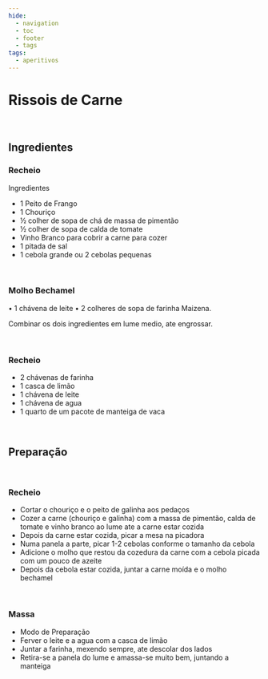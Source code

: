 ```yaml
---
hide:
  - navigation
  - toc
  - footer
  - tags
tags:
  - aperitivos
---
```



# Rissois de Carne

<br>


## **Ingredientes**

### Recheio

Ingredientes
* 1 Peito de Frango
* 1 Chouriço
* ½ colher de sopa de chá de massa de pimentão
* ½ colher de sopa de calda de tomate
* Vinho Branco para cobrir a carne para cozer
* 1 pitada de sal
* 1 cebola grande ou 2 cebolas pequenas

<br>

### Molho Bechamel
•	1 chávena de leite
•	2 colheres de sopa de farinha Maizena.	

Combinar os dois ingredientes em lume medio, ate engrossar.

<br>

### Recheio
* 2 chávenas de farinha
* 1 casca de limão
* 1 chávena de leite
* 1 chávena de agua
* 1 quarto de um pacote de manteiga de vaca

<br>


## **Preparação**

<br>

### Recheio

* Cortar o chouriço e o peito de galinha aos pedaços
* Cozer a carne (chouriço e galinha) com a massa de pimentão, calda de tomate e vinho branco ao lume ate a carne estar cozida
* Depois da carne estar cozida, picar a mesa na picadora
* Numa panela a parte, picar 1-2 cebolas conforme o tamanho da cebola
* Adicione o molho que restou da cozedura da carne com a cebola picada com um pouco de azeite
* Depois da cebola estar cozida, juntar a carne moída e o molho bechamel

<br>

### Massa

* Modo de Preparação
* Ferver o leite e a agua com a casca de limão
* Juntar a farinha, mexendo sempre, ate descolar dos lados
* Retira-se a panela do lume e amassa-se muito bem, juntando a manteiga
